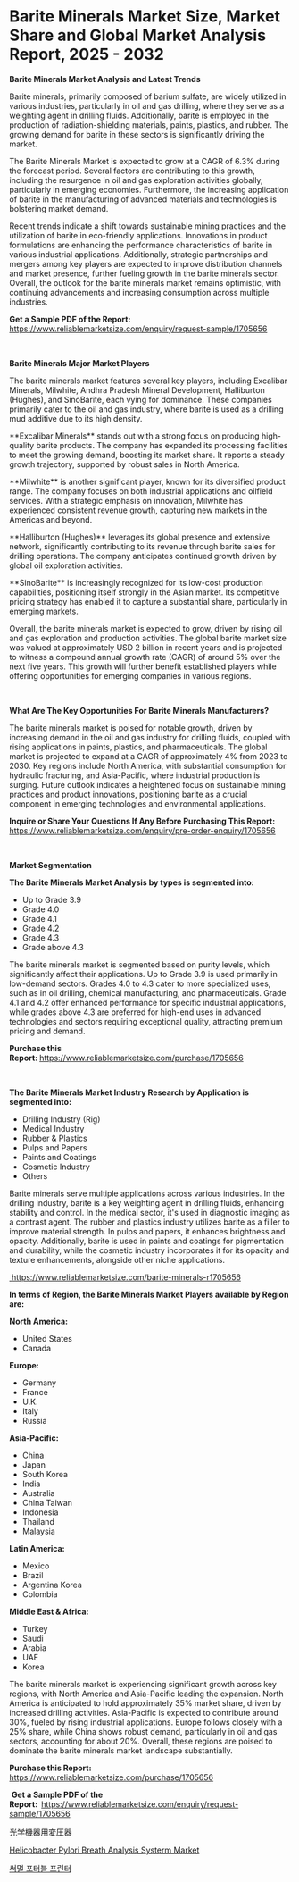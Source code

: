 <p><h1>Barite Minerals Market Size, Market Share and Global Market Analysis Report, 2025 - 2032</h1></p><p><strong>Barite Minerals Market Analysis and Latest Trends</strong></p>
<p><p>Barite minerals, primarily composed of barium sulfate, are widely utilized in various industries, particularly in oil and gas drilling, where they serve as a weighting agent in drilling fluids. Additionally, barite is employed in the production of radiation-shielding materials, paints, plastics, and rubber. The growing demand for barite in these sectors is significantly driving the market.</p><p>The Barite Minerals Market is expected to grow at a CAGR of 6.3% during the forecast period. Several factors are contributing to this growth, including the resurgence in oil and gas exploration activities globally, particularly in emerging economies. Furthermore, the increasing application of barite in the manufacturing of advanced materials and technologies is bolstering market demand. </p><p>Recent trends indicate a shift towards sustainable mining practices and the utilization of barite in eco-friendly applications. Innovations in product formulations are enhancing the performance characteristics of barite in various industrial applications. Additionally, strategic partnerships and mergers among key players are expected to improve distribution channels and market presence, further fueling growth in the barite minerals sector. Overall, the outlook for the barite minerals market remains optimistic, with continuing advancements and increasing consumption across multiple industries.</p></p>
<p><strong>Get a Sample PDF of the Report:&nbsp;</strong> <a href="https://www.reliablemarketsize.com/enquiry/request-sample/1705656?utm_campaign=1886&utm_medium=2&utm_source=Github&utm_content=ia&utm_term=10012025&utm_id=barite-minerals">https://www.reliablemarketsize.com/enquiry/request-sample/1705656</a></p>
<p>&nbsp;</p>
<p><strong>Barite Minerals Major Market Players</strong></p>
<p><p>The barite minerals market features several key players, including Excalibar Minerals, Milwhite, Andhra Pradesh Mineral Development, Halliburton (Hughes), and SinoBarite, each vying for dominance. These companies primarily cater to the oil and gas industry, where barite is used as a drilling mud additive due to its high density.</p><p>**Excalibar Minerals** stands out with a strong focus on producing high-quality barite products. The company has expanded its processing facilities to meet the growing demand, boosting its market share. It reports a steady growth trajectory, supported by robust sales in North America.</p><p>**Milwhite** is another significant player, known for its diversified product range. The company focuses on both industrial applications and oilfield services. With a strategic emphasis on innovation, Milwhite has experienced consistent revenue growth, capturing new markets in the Americas and beyond.</p><p>**Halliburton (Hughes)** leverages its global presence and extensive network, significantly contributing to its revenue through barite sales for drilling operations. The company anticipates continued growth driven by global oil exploration activities.</p><p>**SinoBarite** is increasingly recognized for its low-cost production capabilities, positioning itself strongly in the Asian market. Its competitive pricing strategy has enabled it to capture a substantial share, particularly in emerging markets.</p><p>Overall, the barite minerals market is expected to grow, driven by rising oil and gas exploration and production activities. The global barite market size was valued at approximately USD 2 billion in recent years and is projected to witness a compound annual growth rate (CAGR) of around 5% over the next five years. This growth will further benefit established players while offering opportunities for emerging companies in various regions.</p></p>
<p>&nbsp;</p>
<p><strong>What Are The Key Opportunities For Barite Minerals Manufacturers?</strong></p>
<p><p>The barite minerals market is poised for notable growth, driven by increasing demand in the oil and gas industry for drilling fluids, coupled with rising applications in paints, plastics, and pharmaceuticals. The global market is projected to expand at a CAGR of approximately 4% from 2023 to 2030. Key regions include North America, with substantial consumption for hydraulic fracturing, and Asia-Pacific, where industrial production is surging. Future outlook indicates a heightened focus on sustainable mining practices and product innovations, positioning barite as a crucial component in emerging technologies and environmental applications.</p></p>
<p><strong>Inquire or Share Your Questions If Any Before Purchasing This Report:</strong> <a href="https://www.reliablemarketsize.com/enquiry/pre-order-enquiry/1705656?utm_campaign=1886&utm_medium=2&utm_source=Github&utm_content=ia&utm_term=10012025&utm_id=barite-minerals">https://www.reliablemarketsize.com/enquiry/pre-order-enquiry/1705656</a></p>
<p>&nbsp;</p>
<p><strong>Market Segmentation</strong></p>
<p><strong>The Barite Minerals Market Analysis by types is segmented into:</strong></p>
<p><ul><li>Up to Grade 3.9</li><li>Grade 4.0</li><li>Grade 4.1</li><li>Grade 4.2</li><li>Grade 4.3</li><li>Grade above 4.3</li></ul></p>
<p><p>The barite minerals market is segmented based on purity levels, which significantly affect their applications. Up to Grade 3.9 is used primarily in low-demand sectors. Grades 4.0 to 4.3 cater to more specialized uses, such as in oil drilling, chemical manufacturing, and pharmaceuticals. Grade 4.1 and 4.2 offer enhanced performance for specific industrial applications, while grades above 4.3 are preferred for high-end uses in advanced technologies and sectors requiring exceptional quality, attracting premium pricing and demand.</p></p>
<p><strong>Purchase this Report:&nbsp;</strong><a href="https://www.reliablemarketsize.com/purchase/1705656?utm_campaign=1886&utm_medium=2&utm_source=Github&utm_content=ia&utm_term=10012025&utm_id=barite-minerals">https://www.reliablemarketsize.com/purchase/1705656</a></p>
<p>&nbsp;</p>
<p><strong>The Barite Minerals Market Industry Research by Application is segmented into:</strong></p>
<p><ul><li>Drilling Industry (Rig)</li><li>Medical Industry</li><li>Rubber & Plastics</li><li>Pulps and Papers</li><li>Paints and Coatings</li><li>Cosmetic Industry</li><li>Others</li></ul></p>
<p><p>Barite minerals serve multiple applications across various industries. In the drilling industry, barite is a key weighting agent in drilling fluids, enhancing stability and control. In the medical sector, it's used in diagnostic imaging as a contrast agent. The rubber and plastics industry utilizes barite as a filler to improve material strength. In pulps and papers, it enhances brightness and opacity. Additionally, barite is used in paints and coatings for pigmentation and durability, while the cosmetic industry incorporates it for its opacity and texture enhancements, alongside other niche applications.</p></p>
<p><a href="https://www.reliablemarketsize.com/barite-minerals-r1705656?utm_campaign=1886&utm_medium=2&utm_source=Github&utm_content=ia&utm_term=10012025&utm_id=barite-minerals">&nbsp;https://www.reliablemarketsize.com/barite-minerals-r1705656</a></p>
<p><strong>In terms of Region, the Barite Minerals Market Players available by Region are:</strong></p>
<p>
    <p> <strong> North America: </strong>
        <ul>
            <li>United States</li>
            <li>Canada</li>
        </ul>
        </p> 
    <p> <strong> Europe: </strong>
        <ul>
            <li>Germany</li>
            <li>France</li>
            <li>U.K.</li>
            <li>Italy</li>
            <li>Russia</li>
        </ul>
        </p> 
    <p> <strong> Asia-Pacific: </strong>
        <ul>
            <li>China</li>
            <li>Japan</li>
            <li>South Korea</li>
            <li>India</li>
            <li>Australia</li>
            <li>China Taiwan</li>
            <li>Indonesia</li>
            <li>Thailand</li>
            <li>Malaysia</li>
        </ul>
        </p> 
    <p> <strong> Latin America: </strong>
        <ul>
            <li>Mexico</li>
            <li>Brazil</li>
            <li>Argentina Korea</li>
            <li>Colombia</li>
        </ul>
        </p> 
    <p> <strong> Middle East & Africa: </strong>
        <ul>
            <li>Turkey</li>
            <li>Saudi</li>
            <li>Arabia</li>
            <li>UAE</li>
            <li>Korea</li>
        </ul>
    </p>
    </p>
<p><p>The barite minerals market is experiencing significant growth across key regions, with North America and Asia-Pacific leading the expansion. North America is anticipated to hold approximately 35% market share, driven by increased drilling activities. Asia-Pacific is expected to contribute around 30%, fueled by rising industrial applications. Europe follows closely with a 25% share, while China shows robust demand, particularly in oil and gas sectors, accounting for about 20%. Overall, these regions are poised to dominate the barite minerals market landscape substantially.</p></p>
<p><strong>Purchase this Report: </strong><a href="https://www.reliablemarketsize.com/purchase/1705656?utm_campaign=1886&utm_medium=2&utm_source=Github&utm_content=ia&utm_term=10012025&utm_id=barite-minerals">https://www.reliablemarketsize.com/purchase/1705656</a></p>
<p>&nbsp;<strong>Get a Sample PDF of the Report:&nbsp;&nbsp;</strong><a href="https://www.reliablemarketsize.com/enquiry/request-sample/1705656?utm_campaign=1886&utm_medium=2&utm_source=Github&utm_content=ia&utm_term=10012025&utm_id=barite-minerals">https://www.reliablemarketsize.com/enquiry/request-sample/1705656</a></p>
<p><strong></strong></p>
<p><p><a href="https://github.com/mohamedbakry57/Market-Research-Report-List-6/blob/main/473587429794.md?utm_campaign=1886&utm_medium=2&utm_source=Github&utm_content=ia&utm_term=10012025&utm_id=barite-minerals">光学機器用変圧器</a></p><p><a href="https://github.com/vimar16th/Market-Research-Report-List-7/blob/main/helicobacter-pylori-breath-analysis-systerm-market.md?utm_campaign=1886&utm_medium=2&utm_source=Github&utm_content=ia&utm_term=10012025&utm_id=barite-minerals">Helicobacter Pylori Breath Analysis Systerm Market</a></p><p><a href="https://github.com/laholand/Market-Research-Report-List-6/blob/main/752480429889.md?utm_campaign=1886&utm_medium=2&utm_source=Github&utm_content=ia&utm_term=10012025&utm_id=barite-minerals">써멀 포터블 프린터</a></p></p>